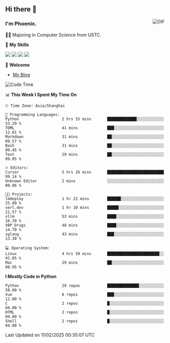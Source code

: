 ## Hi there 👋
<img align="right" alt="GIF" src="https://raw.githubusercontent.com/JoeyBling/JoeyBling/master/pic/pusheencode.gif" />

### I'm Phoenix.

👨‍🎓 Majoring in Computer Science from USTC.

🌟 **My Skills**

![](https://img.shields.io/badge/-Python-3e74a2?style=flat-square&logo=Python&logoColor=fff)
![](https://img.shields.io/badge/-C++-9f62a5?style=flat&logo=cplusplus&logoColor=white)
![](https://img.shields.io/badge/-Linux-185886?style=flat-square&logo=Linux&logoColor=fff)
![](https://img.shields.io/badge/-Rust-ff4136?style=flat-square&logo=Rust&logoColor=fff)

💬 **Welcome**

- [My Blog](https://ysy-phoenix.github.io/)

<!--START_SECTION:waka-->
![Code Time](http://img.shields.io/badge/Code%20Time-1%2C178%20hrs%2032%20mins-blue)

📊 **This Week I Spent My Time On** 

```text
🕑︎ Time Zone: Asia/Shanghai

💬 Programming Languages: 
Python                   2 hrs 55 mins       █████████████░░░░░░░░░░░░   53.29 % 
TOML                     41 mins             ███░░░░░░░░░░░░░░░░░░░░░░   12.61 % 
Markdown                 31 mins             ██░░░░░░░░░░░░░░░░░░░░░░░   09.57 % 
Bash                     31 mins             ██░░░░░░░░░░░░░░░░░░░░░░░   09.45 % 
Text                     29 mins             ██░░░░░░░░░░░░░░░░░░░░░░░   09.05 % 

🔥 Editors: 
Cursor                   5 hrs 26 mins       █████████████████████████   99.14 % 
Unknown Editor           2 mins              ░░░░░░░░░░░░░░░░░░░░░░░░░   00.86 % 

🐱‍💻 Projects: 
lmdeploy                 1 hr 22 mins        ██████░░░░░░░░░░░░░░░░░░░   25.09 % 
verl.dev                 1 hr 10 mins        █████░░░░░░░░░░░░░░░░░░░░   21.57 % 
vllm                     53 mins             ████░░░░░░░░░░░░░░░░░░░░░   16.39 % 
VBP_Drugs                48 mins             ████░░░░░░░░░░░░░░░░░░░░░   14.70 % 
sglang                   43 mins             ███░░░░░░░░░░░░░░░░░░░░░░   13.30 % 

💻 Operating System: 
Linux                    4 hrs 59 mins       ███████████████████████░░   91.05 % 
Mac                      29 mins             ██░░░░░░░░░░░░░░░░░░░░░░░   08.95 % 
```

**I Mostly Code in Python** 

```text
Python                   29 repos            ██████████████░░░░░░░░░░░   58.00 % 
Vue                      6 repos             ███░░░░░░░░░░░░░░░░░░░░░░   12.00 % 
C                        2 repos             █░░░░░░░░░░░░░░░░░░░░░░░░   04.00 % 
HTML                     2 repos             █░░░░░░░░░░░░░░░░░░░░░░░░   04.00 % 
Shell                    2 repos             █░░░░░░░░░░░░░░░░░░░░░░░░   04.00 % 
```




 Last Updated on 11/02/2025 00:35:07 UTC
<!--END_SECTION:waka-->

<!--
**ysy-phoenix/ysy-phoenix** is a ✨ _special_ ✨ repository because its `README.md` (this file) appears on your GitHub profile.

Here are some ideas to get you started:

- 🔭 I’m currently working on ...
- 🌱 I’m currently learning ...
- 👯 I’m looking to collaborate on ...
- 🤔 I’m looking for help with ...
- 💬 Ask me about ...
- 📫 How to reach me: ...
- 😄 Pronouns: ...
- ⚡ Fun fact: ...
-->
